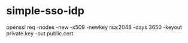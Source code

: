 # simple-sso-idp

openssl req -nodes -new -x509 -newkey rsa:2048 -days 3650 -keyout private.key -out public.cert
